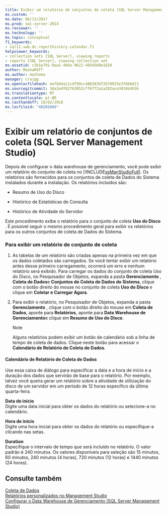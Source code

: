 ```yaml
---
title: Exibir um relatório de conjuntos de coleta (SQL Server Management Studio) | Microsoft Docs
ms.custom: ''
ms.date: 06/13/2017
ms.prod: sql-server-2014
ms.reviewer: ''
ms.technology: ''
ms.topic: conceptual
f1_keywords:
- sql12.swb.dc.reporthistory.calendar.f1
helpviewer_keywords:
- collection sets [SQL Server], viewing reports
- reports [SQL Server], viewing collection set
ms.assetid: c3b1e791-9aa1-4bba-9622-4954568e1820
author: MashaMSFT
ms.author: mathoma
manager: craigg
ms.openlocfilehash: eef644a11cdf99cc480303972b70925e3fd66d13
ms.sourcegitcommit: 3da2edf82763852cff6772a1a282ace3034b4936
ms.translationtype: MT
ms.contentlocale: pt-BR
ms.lasthandoff: 10/02/2018
ms.locfileid: "48202666"
---
```

# <a name="view-a-collection-set-report-sql-server-management-studio"></a>Exibir um relatório de conjuntos de coleta (SQL Server Management Studio)
  Depois de configurar o data warehouse de gerenciamento, você pode exibir um relatório do conjunto de coleta no [!INCLUDE[ssManStudioFull](../../includes/ssmanstudiofull-md.md)]. Os relatórios são fornecidos para os conjuntos de coleta de Dados do Sistema instalados durante a instalação. Os relatórios incluídos são:  
  
-   Resumo de Uso do Disco  
  
-   Histórico de Estatísticas de Consulta  
  
-   Histórico de Atividade do Servidor  
  
 Este procedimento exibe o relatório para o conjunto de coleta **Uso do Disco** . É possível seguir o mesmo procedimento geral para exibir os relatórios para os outros conjuntos de coleta de Dados do Sistema.  
  
### <a name="to-view-a-collection-set-report"></a>Para exibir um relatório de conjunto de coleta  
  
1.  As tabelas de um relatório são criadas apenas na primeira vez em que os dados coletados são carregados. Se você tentar exibir um relatório antes desse primeiro carregamento, ocorrerá um erro e nenhum relatório será exibido. Para carregar os dados do conjunto de coleta Uso do Disco, no Pesquisador de Objetos, expanda a pasta **Gerenciamento** , **Coleta de Dados**e **Conjuntos de Coleta de Dados do Sistema**, clique com o botão direito do mouse no conjunto de coleta **Uso do Disco** e clique em **Coletar e Carregar Agora**.  
  
2.  Para exibir o relatório, no Pesquisador de Objetos, expanda a pasta **Gerenciamento** , clique com o botão direito do mouse em **Coleta de Dados**, aponte para **Relatórios**, aponte para **Data Warehouse de Gerenciamento**e clique em **Resumo de Uso do Disco**.  
  
    > [!NOTE]  
    >  Alguns relatórios podem exibir um botão de calendário sob a linha de tempo de coleta de dados. Clique neste botão para acessar o **Calendário de Relatório de Coleta de Dados**.  
  
#### <a name="data-collection-report-calendar"></a>Calendário de Relatório de Coleta de Dados  
 Use essa caixa de diálogo para especificar a data e a hora de início e a duração dos dados que servirão de base para o relatório. Por exemplo, talvez você queira gerar um relatório sobre a atividade de utilização do disco de um servidor em um período de 12 horas específico da última quarta-feira.  
  
 **Data de início**  
 Digite uma data inicial para obter os dados do relatório ou selecione-a no calendário.  
  
 **Hora de início**  
 Digite uma hora inicial para obter os dados do relatório ou especifique-a clicando nas setas.  
  
 **Duration**  
 Especifique o intervalo de tempo que será incluído no relatório. O valor padrão é 240 minutos. Os valores disponíveis para seleção são 15 minutos, 60 minutos, 240 minutos (4 horas), 720 minutos (12 horas) e 1440 minutos (24 horas).  
  
## <a name="see-also"></a>Consulte também  
 [Coleta de Dados](data-collection.md)   
 [Relatórios personalizados no Management Studio](../../ssms/object/custom-reports-in-management-studio.md)   
 [Configurar o Data Warehouse de Gerenciamento &#40;SQL Server Management Studio&#41;](configure-the-management-data-warehouse-sql-server-management-studio.md)  
  
  
